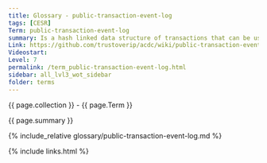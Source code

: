 ```yaml
---
title: Glossary - public-transaction-event-log
tags: [CESR]
Term: public-transaction-event-log
summary: Is a hash linked data structure of transactions that can be used to track state
Link: https://github.com/trustoverip/acdc/wiki/public-transaction-event-log
Videostart: 
Level: 7
permalink: /term_public-transaction-event-log.html
sidebar: all_lvl3_wot_sidebar
folder: terms
---
```


{{ page.collection }} - {{ page.Term }}

   {{ page.summary }}

{% include_relative glossary/public-transaction-event-log.md %}

 {% include links.html %} 
